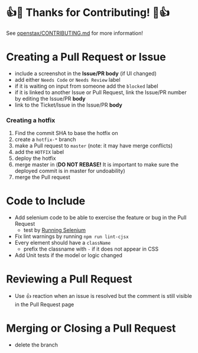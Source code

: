 # :+1::tada: Thanks for Contributing! :tada::+1:

See [openstax/CONTRIBUTING.md](https://github.com/openstax/napkin-notes/CONTRIBUTING.md) for more information!


# Creating a Pull Request or Issue

- include a screenshot in the **Issue/PR body** (if UI changed)
- add either `Needs Code` or `Needs Review` label
- if it is waiting on input from someone add the `blocked` label
- if it is linked to another Issue or Pull Request, link the Issue/PR number by editing the Issue/PR **body**
- link to the Ticket/Issue in the Issue/PR **body**

### Creating a hotfix

1. Find the commit SHA to base the hotfix on
2. create a `hotfix-*` branch
3. make a Pull request to `master` (note: it may have merge conflicts)
4. add the `HOTFIX` label
5. deploy the hotfix
6. merge master in (**DO NOT REBASE!** It is important to make sure the deployed commit is in master for undoability)
7. merge the Pull request


# Code to Include

- Add selenium code to be able to exercise the feature or bug in the Pull Request
  - test by [Running Selenium](./test-integration/)
- Fix lint warnings by running `npm run lint-cjsx`
- Every element should have a `className`
  - prefix the classname with `-` if it does not appear in CSS
- Add Unit tests if the model or logic changed


# Reviewing a Pull Request

- Use :+1: reaction when an issue is resolved but the comment is still visible in the Pull Request page


# Merging or Closing a Pull Request

- delete the branch
